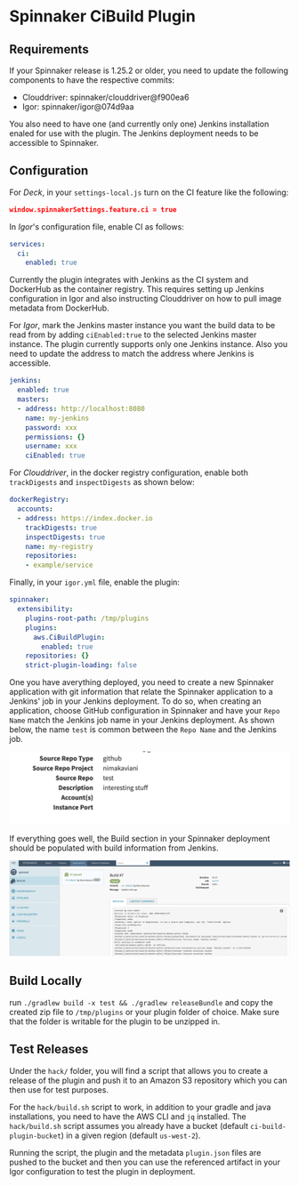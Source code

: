 # Spinnaker CiBuild Plugin

## Requirements

If your Spinnaker release is 1.25.2 or older, you need to update the following components to 
have the respective commits:

- Clouddriver: spinnaker/clouddriver@f900ea6
- Igor: spinnaker/igor@074d9aa

You also need to have one (and currently only one) Jenkins installation enaled for use with the plugin.
The Jenkins deployment needs to be accessible to Spinnaker.

## Configuration

For _Deck_, in your `settings-local.js` turn on the CI feature like the following:

```json
window.spinnakerSettings.feature.ci = true
```

In _Igor_'s configuration file, enable CI as follows:

```yaml
services:
  ci: 
    enabled: true
```
Currently the plugin integrates with Jenkins as the CI 
system and DockerHub as the container registry. This requires setting up
Jenkins configuration in Igor and also instructing Clouddriver on
how to pull image metadata from DockerHub.

For _Igor_, mark the Jenkins master instance
you want the build data to be read from by adding `ciEnabled:true`
to the selected Jenkins master instance. The plugin currently supports only one Jenkins instance.
Also you need to update the address to match the address where Jenkins is accessible.

```yaml
jenkins:
  enabled: true
  masters:
  - address: http://localhost:8080
    name: my-jenkins
    password: xxx
    permissions: {}
    username: xxx
    ciEnabled: true
```

For _Clouddriver_, in the docker registry configuration, enable both
`trackDigests` and `inspectDigests` as shown below:

```yaml
dockerRegistry:
  accounts:
  - address: https://index.docker.io
    trackDigests: true
    inspectDigests: true
    name: my-registry
    repositories:
    - example/service
```

Finally, in your `igor.yml` file, enable the plugin:

```yaml
spinnaker:
  extensibility:
    plugins-root-path: /tmp/plugins
    plugins:
      aws.CiBuildPlugin:
        enabled: true
    repositories: {}
    strict-plugin-loading: false
```

One you have averything deployed, you need to create a new Spinnaker application with git information 
that relate the Spinnaker application to a Jenkins' job in your Jenkins deployment. To do so, when creating
an application, choose GitHub configuration in Spinnaker and have your `Repo Name` match the Jenkins job name
in your Jenkins deployment. As shown below, the name `test` is common between the `Repo Name` and the Jenkins job.

![Repo Setup](/docs/images/repoSetup.png?raw=true)

If everything goes well, the Build section in your Spinnaker deployment should be populated with build 
information from Jenkins.

![CiBuild UI](/docs/images/CiBuild.png?raw=true)

## Build Locally
run `./gradlew build -x test && ./gradlew releaseBundle` and copy the created zip file to
`/tmp/plugins` or your plugin folder of choice. Make sure that the folder is
writable for the plugin to be unzipped in.

## Test Releases
Under the `hack/` folder, you will find a script that allows you to create a 
release of the plugin and push it to an Amazon S3 repository which you can then use for test purposes.

For the `hack/build.sh` script to work, in addition to your gradle and java installations, 
you need to have the AWS CLI and `jq` installed. The `hack/build.sh` script assumes you already have
a bucket (default `ci-build-plugin-bucket`) in a given region (default `us-west-2`).

Running the script, the plugin and the metadata `plugin.json` files are pushed to the bucket and then you can
use the referenced artifact in your Igor configuration to test the plugin in deployment.